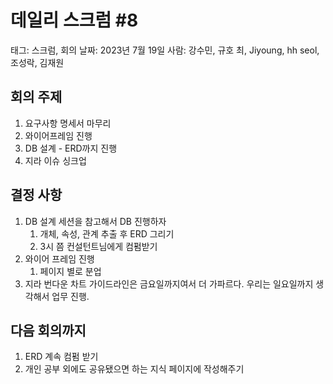 # 데일리 스크럼 #8

태그: 스크럼, 회의
날짜: 2023년 7월 19일
사람: 강수민, 규호 최, Jiyoung, hh seol, 조성락, 김재원

## 회의 주제

1. 요구사항 명세서 마무리
2. 와이어프레임 진행
3. DB 설계 - ERD까지 진행
4. 지라 이슈 싱크업

## 결정 사항

1. DB 설계 세션을 참고해서 DB 진행하자
    1. 개체, 속성, 관계 추출 후 ERD 그리기
    2. 3시 쯤 컨설턴트님에게 컴펌받기
2. 와이어 프레임 진행
    1. 페이지 별로 분업
3. 지라 번다운 차트 가이드라인은 금요일까지여서 더 가파르다.
우리는 일요일까지 생각해서 업무 진행.

## 다음 회의까지

1. ERD 계속 컴펌 받기
2. 개인 공부 외에도 공유됐으면 하는 지식 [](https://www.notion.so/22f57cec77d3455198a710e69564ae08?pvs=21) 페이지에 작성해주기